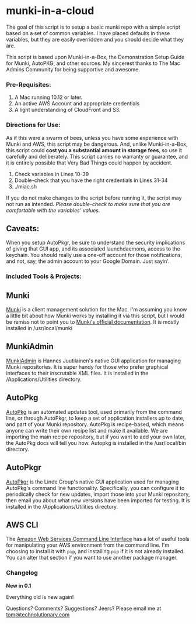 munki-in-a-cloud
==============

The goal of this script is to setup a basic munki repo with a simple script based on a set of common variables. I have placed defaults in these variables, but they are easily overridden and you should decide what they are.

This script is based upon Munki-in-a-Box, the Demonstration Setup Guide for Munki, AutoPKG, and other sources. My sincerest thanks to The Mac Admins Community for being supportive and awesome.

### Pre-Requisites:

1) A Mac running 10.12 or later. 
2) An active AWS Account and appropriate credentials
3) A light understanding of CloudFront and S3.

### Directions for Use:

As if this were a swarm of bees, unless you have some experience with Munki and AWS, this script may be dangerous. And, unlike Munki-in-a-Box, this script could **cost you a substantial amount in storage fees**, so use it carefully and deliberately. This script carries no warranty or guarantee, and it is entirely possible that Very Bad Things could happen by accident.

1) Check variables in Lines 10-39
2) Double-check that you have the right credentials in Lines 31-34
3) ./miac.sh

If you do not make changes to the script before running it, the script may not run as intended. *Please double-check to make sure that you are comfortable with the variables' values.*

## Caveats: 

When you setup AutoPkgr, be sure to understand the security implications of giving that GUI app, and its associated launchdaemons, access to the keychain. You should really use a one-off account for those notifications, and not, say, the admin account to your Google Domain. Just sayin'.

### Included Tools & Projects:

## Munki

[Munki](https://github.com/munki/munki) is a client management solution for the Mac. I'm assuming you know a little bit about how Munki works by installing it via this script, but I would be remiss not to point you to [Munki's official documentation](https://github.com/munki/munki/wiki). It is mostly installed in /usr/local/munki

## MunkiAdmin

[MunkiAdmin](http://hjuutilainen.github.io/munkiadmin/) is Hannes Juutilainen's native GUI application for managing Munki repositories. It is super handy for those who prefer graphical interfaces to their inscrutable XML files.  It is installed in the /Applications/Utilities directory.

## AutoPkg

[AutoPkg](http://autopkg.github.io/autopkg/) is an automated updates tool, used primarily from the command line, or through AutoPkgr, to keep a set of application installers up to date, and part of your Munki repository. AutoPkg is recipe-based, which means anyone can write their own recipe list and make it available. We are importing the main recipe repository, but if you want to add your own later, the AutoPkg docs will tell you how. Autopkg is installed in the /usr/local/bin directory.

## AutoPkgr

[AutoPkgr](http://www.lindegroup.com/autopkgr) is the Linde Group's native GUI application used for managing AutoPkg's command line functionality. Specifically, you can configure it to periodically check for new updates, import those into your Munki repository, then email you about what new versions have been imported for testing. It is installed in the /Applications/Utilities directory.

## AWS CLI

The [Amazon Web Services Command Line Interface](https://docs.aws.amazon.com/cli/latest/userguide/cli-chap-getting-started.html) has a lot of useful tools for manipulating your AWS environment from the command line. I'm choosing to install it with `pip`, and installing `pip` if it is not already installed. You can alter that section if you want to use another package manager.

### Changelog

**New in 0.1**

Everything old is new again!


Questions? Comments? Suggestions? Jeers? Please email me at tom@technolutionary.com
